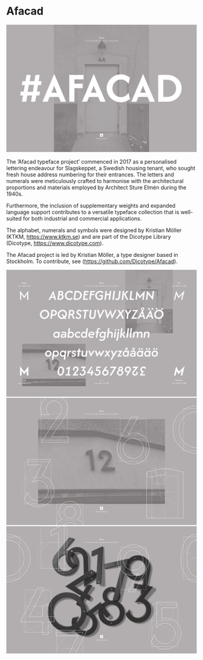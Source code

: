 # Afacad
![Afacad Backdoor](https://github.com/Dicotype/Afacad/blob/main/documents/afacad_01_promo.png)

The ’Afacad typeface project’ commenced in 2017 as a personalised lettering endeavour for Slagskeppet, a Swedish housing tenant, who sought fresh house address numbering for their entrances. The letters and numerals were meticulously crafted to harmonise with the architectural proportions and materials employed by Architect Sture Elmén during the 1940s.

Furthermore, the inclusion of supplementary weights and expanded language support contributes to a versatile typeface collection that is well-suited for both industrial and commercial applications.

The alphabet, numerals and symbols were designed by Kristian Möller (KTKM, https://www.ktkm.se) and are part of the Dicotype Library (Dicotype, https://www.dicotype.com).

The Afacad project is led by Kristian Möller, a type designer based in Stockholm. To contribute, see (https://github.com/Dicotype/Afacad).

![Afacad Master Weights](https://github.com/Dicotype/Afacad/blob/main/documents/afacad_02_promo.png)
![Afacad Lacquered Number Twelve](https://github.com/Dicotype/Afacad/blob/main/documents/afacad_03_kapitael.png)
![Afacad Lacquered Numerals](https://github.com/Dicotype/Afacad/blob/main/documents/afacad_04_promo.png)



